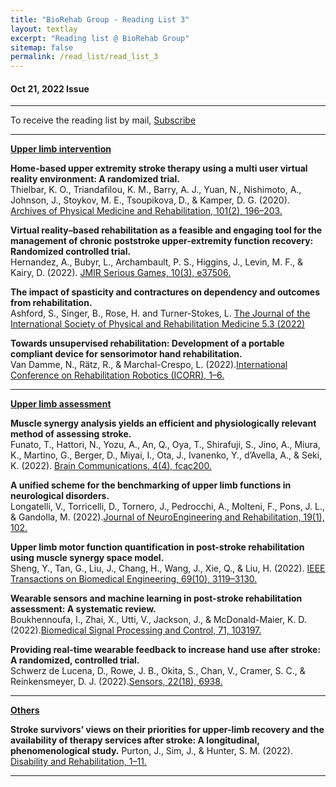 ```yaml
---
title: "BioRehab Group - Reading List 3"
layout: textlay
excerpt: "Reading list @ BioRehab Group"
sitemap: false
permalink: /read_list/read_list_3
---
```


#### Oct 21, 2022 Issue 
 
--- 

To receive the reading list by mail, [Subscribe](https://forms.gle/tnrR7bbEnf3SqjmLA)

---

<b><ins>Upper limb intervention </ins></b>

**Home-based upper extremity stroke therapy using a multi user virtual reality environment: A randomized trial.** <br> Thielbar, K. O., Triandafilou, K. M., Barry, A. J., Yuan, N., Nishimoto, A., Johnson, J., Stoykov, M. E., Tsoupikova, D., & Kamper, D. G. (2020). [Archives of Physical Medicine and Rehabilitation, 101(2), 196–203.](https://doi.org/10.1016/j.apmr.2019.10.182)

**Virtual reality–based rehabilitation as a feasible and engaging tool for the management of chronic poststroke upper-extremity function recovery: Randomized controlled trial.** <br> Hernandez, A., Bubyr, L., Archambault, P. S., Higgins, J., Levin, M. F., & Kairy, D. (2022). [JMIR Serious Games, 10(3), e37506.](https://doi.org/10.2196/37506)

**The impact of spasticity and contractures on dependency and outcomes from rehabilitation.** <br> Ashford, S., Singer, B., Rose, H. and Turner-Stokes, L. [The Journal of the International Society of Physical and Rehabilitation Medicine 5.3 (2022)](https://www.jisprm.org/preprintarticle.asp?id=356220;type=0)

**Towards unsupervised rehabilitation: Development of a portable compliant device for sensorimotor hand rehabilitation.** <br> Van Damme, N., Rätz, R., & Marchal-Crespo, L. (2022).[International Conference on Rehabilitation Robotics (ICORR), 1–6.](https://doi.org/10.1109/ICORR55369.2022.9896556)

--- 

<b> <ins> Upper limb assessment </ins> </b>

**Muscle synergy analysis yields an efficient and physiologically relevant method of assessing stroke.** <br> Funato, T., Hattori, N., Yozu, A., An, Q., Oya, T., Shirafuji, S., Jino, A., Miura, K., Martino, G., Berger, D., Miyai, I., Ota, J., Ivanenko, Y., d’Avella, A., & Seki, K. (2022). [Brain Communications, 4(4), fcac200.](https://doi.org/10.1093/braincomms/fcac200)

**A unified scheme for the benchmarking of upper limb functions in neurological disorders.** <br> Longatelli, V., Torricelli, D., Tornero, J., Pedrocchi, A., Molteni, F., Pons, J. L., & Gandolla, M. (2022).[Journal of NeuroEngineering and Rehabilitation, 19(1), 102.](https://doi.org/10.1186/s12984-022-01082-8) 

**Upper limb motor function quantification in post-stroke rehabilitation using muscle synergy space model.** <br> Sheng, Y., Tan, G., Liu, J., Chang, H., Wang, J., Xie, Q., & Liu, H. (2022). [IEEE Transactions on Biomedical Engineering, 69(10), 3119–3130.](https://doi.org/10.1109/TBME.2022.3161726)

**Wearable sensors and machine learning in post-stroke rehabilitation assessment: A systematic review.** <br> Boukhennoufa, I., Zhai, X., Utti, V., Jackson, J., & McDonald-Maier, K. D. (2022).[Biomedical Signal Processing and Control, 71, 103197.](https://doi.org/10.1016/j.bspc.2021.103197)

**Providing real-time wearable feedback to increase hand use after stroke: A randomized, controlled trial.** <br> Schwerz de Lucena, D., Rowe, J. B., Okita, S., Chan, V., Cramer, S. C., & Reinkensmeyer, D. J. (2022).[Sensors, 22(18), 6938.](https://doi.org/10.3390/s22186938) 

---  

<b> <ins> Others </ins> </b>

**Stroke survivors’ views on their priorities for upper-limb recovery and the availability of therapy services after stroke: A longitudinal, phenomenological study.** Purton, J., Sim, J., & Hunter, S. M. (2022). [Disability and Rehabilitation, 1–11.](https://doi.org/10.1080/09638288.2022.2120097)

--- 